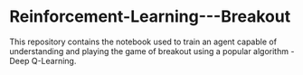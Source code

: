 # Reinforcement-Learning---Breakout
This repository contains the notebook used to train an agent capable of understanding and playing the game of breakout using a popular algorithm - Deep Q-Learning.
